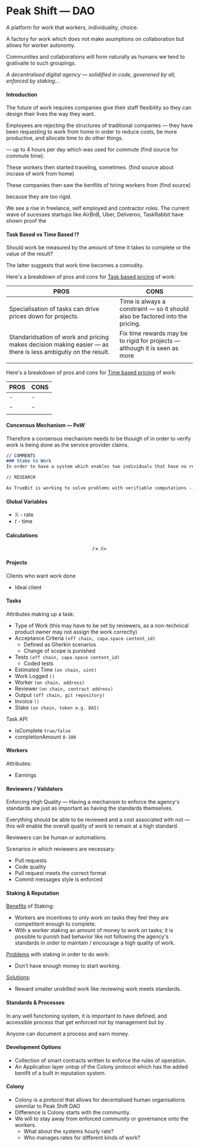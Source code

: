 # Peak Shift — DAO

A platform for work that workers, individuality, choice.

A factory for work which does not make asumptions on collaboration but allows for worker autonomy.

Communities and collaborations will form naturally as humans we tend to grativaite to such groupings.

*A decentralised digital agency — solidified in code, goverened by all, enforced by staking…*

#### Introduction

The future of work requires companies give their staff flexibility so they can design their lives the way they want.

Employees are rejecting the structures of traditional companies — they have been requesting to work from home in order to reduce costs, be more productive, and allocate time to do other things.

— up to 4 hours per day which was used for commute (find source for commute time).

These workers then started traveling, sometimes. (find source about incrase of work from home)

These companies then saw the benfiits of hiring workers from (find source)

 because they are too rigid.

We see a rise in freelance, self employed and contractor roles. The current wave of sucesses startups like AirBnB, Uber, Deliveroo, TaskRabbit have shown proof the 

#### Task Based vs Time Based ⁉️

Should work be measured by the amount of time it takes to complete or the value of the result?

The latter suggests that work time becomes a comodity.

Here's a breakdown of pros and cons for <u>Task based pricing</u> of work:

| PROS                                     | CONS                                     |
| ---------------------------------------- | ---------------------------------------- |
| Specialisation of tasks can drive prices down for projects. | Time is always a constraint — so it should also be factored into the pricing. |
| Standaridsation of work and pricing makes decision making easier — as there is less ambigutiy on the result. | Fix time rewards may be to rigid for projects — although it is seen as more |
|                                          |                                          |

Here's a breakdown of pros and cons for <u>Time based pricing</u> of work:

| PROS | CONS |
| ---- | ---- |
| -    | -    |
| -    | -    |
|      |      |



#### Concensus Mechanism — PoW

Therefore a consensus mechanism needs to be thouigh of in order to verify work is being done as the service provider claims.

```markdown
// COMMENTS
### Stake to Work
In order to have a system which enables two individuals that have no reason to trust each other to come together in a client-service marketplace, it is fundimental to come up with a way to not only protect the worker/service provider, but also to validate the service provider is acting truthfully and performing the work they claim.

// RESEARCH

As TrueBit is working to solve problems with verifiable computations -- Peak Shift aims to verfiy work by service providers.
```



#### Global Variables

- 𝚁 - rate
- 𝑡 - time

#### Calculations

$$
𝑡 × 𝚁 =
$$

#### Projects

Clients who want work done

- Ideal client

#### Tasks

Attributes making up a task:

- Type of Work (this may have to be set by reviewers, as a non-technical product owner may not assign the work correctly)
- Acceptance Criteria `(off chain, capa.space content_id)`
  - Defined as Gherkin scenarios
  - Change of scope is punished
- Tests `(off chain, capa.space content_id)`
  - Coded tests
- Estimated Time `(on chain, uint)`
- Work Logged `()`
- Worker `(on chain, address)`
- Reviewer `(on chain, contract address)`
- Output `(off chain, git repository)`
- Invoice `()`
- Stake `(on chain, token e.g. DAI)`

Task API

- isComplete `true/false`
- completionAmount `0-100`

#### Workers

Attributes:

- Earnings

#### Reviewers / Validators

Enforcing High Quality — Having a mechanism to enforce the agency's standards are just as important as having the standards themselves.

Everything should be able to be reviewed and a cost associated with not — this will enable the overall quality of work to remain at a high standard.

Reviewers can be human or automations.

Scenarios in which reviewers are necessary:

- Pull requests
- Code quality
- Pull request meets the correct format
- Commit messages style is enforced

#### Staking & Reputation

<u>Benefits</u> of Staking:

- Workers are incentives to only work on tasks they feel they are competitent enough to complete.
- With a worker staking an amount of money to work on tasks; it is possible to punish bad behavior like not following the agency's standards in order to maintain / encourage a high quality of work.

<u>Problems</u> with staking in order to do work:

- Don't have enough money to start working.

<u>Solutions</u>:

- Reward smaller unskilled work like reviewing work meets standards.

#### Standards & Processes

In any well functoning system, it is important to have defined, and accessible  process that get enforced not by management but by .

Anyone can document a process and earn money.

#### Development Options

- Collection of smart contracts written to enforce the rules of operation.
- An Application layer ontop of the Colony protocol which has the added benifit of a built in reputation system.

#### Colony

- Colony is a protocol that allows for decentalised human organisations simmilar to Peak Shift DAO
- Difference is Colony starts with the communtiy.
- We will to stay away from enforced community or governance onto the workers.
  - What about the systems hourly rate?
  - Who manages rates for different kinds of work?